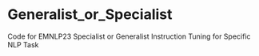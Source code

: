 # Generalist_or_Specialist
Code for EMNLP23 Specialist or Generalist Instruction Tuning for Specific NLP Task
